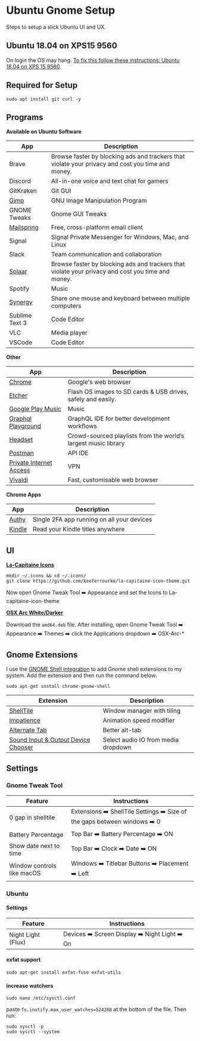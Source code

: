 # Ubuntu Gnome Setup

Steps to setup a slick Ubuntu UI and UX.

## Ubuntu 18.04 on XPS15 9560

On login the OS may hang. [To fix this follow these instructions: Ubuntu 18.04 on XPS 15 9560](https://medium.com/@jthegedus/ubuntu-18-04-lts-on-a-dell-xps-db4dcee9a2f9).

## Required for Setup

```shell
sudo apt install git curl -y
```

## Programs

**Available on Ubuntu Software**

| App                                      | Description                                                                                       |
| ---------------------------------------- | ------------------------------------------------------------------------------------------------- |
| Brave                                    | Browse faster by blocking ads and trackers that violate your privacy and cost you time and money. |
| Discord                                  | All-in-one voice and text chat for gamers                                                         |
| GitKraken                                | Git GUI                                                                                           |
| [Gimp](https://www.gimp.org/downloads/)  | GNU Image Manipulation Program                                                                    |
| GNOME Tweaks                             | Gnome GUI Tweaks                                                                                  |
| [Mailspring](https://getmailspring.com/) | Free, cross-platform email client                                                                 |
| Signal                                   | Signal Private Messenger for Windows, Mac, and Linux                                              |
| Slack                                    | Team communication and collaboration                                                              |
| [Solaar](https://pwr.github.io/Solaar/)  | Browse faster by blocking ads and trackers that violate your privacy and cost you time and money. |
| Spotify                                  | Music                                                                                             |
| [Synergy](https://symless.com/synergy)   | Share one mouse and keyboard between multiple computers                                           |
| Sublime Text 3                           | Code Editor                                                                                       |
| VLC                                      | Media player                                                                                      |
| VSCode                                   | Code Editor                                                                                       |

**Other**

| App                                                                                    | Description                                                    |
| -------------------------------------------------------------------------------------- | -------------------------------------------------------------- |
| [Chrome](https://www.google.com.au/chrome/browser/desktop/index.html)                  | Google's web browser                                           |
| [Etcher](https://etcher.io)                                                            | Flash OS images to SD cards & USB drives, safely and easily.   |
| [Google Play Music](https://www.googleplaymusicdesktopplayer.com/)                     | Music                                                          |
| [Graphql Playground](https://github.com/graphcool/graphql-playground/releases)         | GraphQL IDE for better development workflows                   |
| [Headset](https://headsetapp.co/)                                                      | Crowd-sourced playlists from the world’s largest music library |
| [Postman](https://www.getpostman.com/apps)                                             | API IDE                                                        |
| [Private Internet Access](https://www.privateinternetaccess.com/pages/client-support/) | VPN                                                            |
| [Vivaldi](https://vivaldi.com/download/)                                               | Fast, customisable web browser                                 |

**Chrome Apps**

| App                                                                                                               | Description                                |
| ----------------------------------------------------------------------------------------------------------------- | ------------------------------------------ |
| [Authy](https://chrome.google.com/webstore/detail/authy/gaedmjdfmmahhbjefcbgaolhhanlaolb?hl=en)                   | Single 2FA app running on all your devices |
| [Kindle](https://chrome.google.com/webstore/detail/kindle-cloud-reader/icdipabjmbhpdkjaihfjoikhjjeneebd?hl=en-US) | Read your Kindle titles anywhere           |

## UI

**[La-Capitaine Icons](https://github.com/keeferrourke/la-capitaine-icon-theme#preview)**

```shell
mkdir ~/.icons && cd ~/.icons/
git clone https://github.com/keeferrourke/la-capitaine-icon-theme.git
```

Now open Gnome Tweak Tool :arrow_right: Appearance and set the Icons to La-capitaine-icon-theme

**[OSX Arc White/Darker](https://github.com/LinxGem33/OSX-Arc-Darker/releases/latest/)**

Download the `amd64.deb` file. After installing, open Gnome Tweak Tool :arrow_right: Appearance :arrow_right: Themes :arrow_right: click the Applications dropdown :arrow_right: OSX-Arc-\*

## Gnome Extensions

I use the [GNOME Shell integration](https://chrome.google.com/webstore/detail/gnome-shell-integration/gphhapmejobijbbhgpjhcjognlahblep?hl=en) to add Gnome shell extensions to my system. Add the extension and then run the command below:

```shell
sudo apt-get install chrome-gnome-shell
```

| Extension                                                                                                      | Description                         |
| -------------------------------------------------------------------------------------------------------------- | ----------------------------------- |
| [ShellTile](https://extensions.gnome.org/extension/657/shelltile/)                                             | Window manager with tiling          |
| [Impatience](https://extensions.gnome.org/extension/277/impatience/)                                           | Animation speed modifier            |
| [Alternate Tab](https://extensions.gnome.org/extension/15/alternatetab/)                                       | Better alt-tab                      |
| [Sound Input & Output Device Chooser](https://extensions.gnome.org/extension/906/sound-output-device-chooser/) | Select audio IO from media dropdown |

## Settings

### Gnome Tweak Tool

| Feature                    | Instructions                                                                                               |
| -------------------------- | ---------------------------------------------------------------------------------------------------------- |
| 0 gap in shelltile         | Extensions :arrow_right: ShellTile Settings :arrow_right: Size of the gaps between windows :arrow_right: 0 |
| Battery Percentage         | Top Bar :arrow_right: Battery Percentage :arrow_right: ON                                                  |
| Show date next to time     | Top Bar :arrow_right: Clock :arrow_right: Date :arrow_right: ON                                            |
| Window controls like macOS | Windows :arrow_right: Titlebar Buttons :arrow_right: Placement :arrow_right: Left                          |

### Ubuntu

#### Settings

| Feature            | Instructions                                                                    |
| ------------------ | ------------------------------------------------------------------------------- |
| Night Light (Flux) | Devices :arrow_right: Screen Display :arrow_right: Night Light :arrow_right: On |

#### exfat support

```shell
sudo apt-get install exfat-fuse exfat-utils
```

#### increase watchers

```shell
sudo nano /etc/sysctl.conf
```

paste `fs.inotify.max_user_watches=524288` at the bottom of the file. Then run:

```shell
sudo sysctl -p
sudo sysctl --system
```

